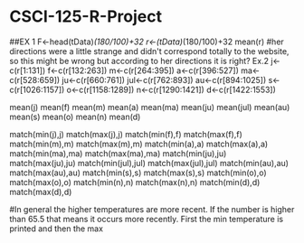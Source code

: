 # CSCI-125-R-Project
##EX 1
F<-head(tData)*(180/100)+32
r<-(tData)*(180/100)+32
mean(r)
#her directions were a little strange and didn't correspond totally to the website, so this might be wrong but according to her directions it is right? Ex.2
j<-c(r[1:131])
f<-c(r[132:263])
m<-c(r[264:395])
a<-c(r[396:527])
ma<-c(r[528:659])
ju<-c(r[660:761])
jul<-c(r[762:893])
au<-c(r[894:1025])
s<-c(r[1026:1157])
o<-c(r[1158:1289])
n<-c(r[1290:1421])
d<-c(r[1422:1553])


mean(j)
mean(f)
mean(m)
mean(a)
mean(ma)
mean(ju)
mean(jul)
mean(au)
mean(s)
mean(o)
mean(n)
mean(d)

match(min(j),j)
match(max(j),j)
match(min(f),f)
match(max(f),f)
match(min(m),m)
match(max(m),m)
match(min(a),a)
match(max(a),a)
match(min(ma),ma)
match(max(ma),ma)
match(min(ju),ju)
match(max(ju),ju)
match(min(jul),jul)
match(max(jul),jul)
match(min(au),au)
match(max(au),au)
match(min(s),s)
match(max(s),s)
match(min(o),o)
match(max(o),o)
match(min(n),n)
match(max(n),n)
match(min(d),d)
match(max(d),d)

#In general the higher temperatures are more recent. If the number is higher than 65.5 that means it occurs more recently. First the min temperature is printed and then the max
